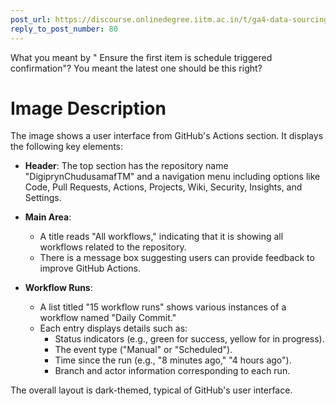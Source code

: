```yaml
---
post_url: https://discourse.onlinedegree.iitm.ac.in/t/ga4-data-sourcing-discussion-thread-tds-jan-2025/165959/81
reply_to_post_number: 80
---
```

What you meant by " Ensure the first item is schedule triggered confirmation"? You meant the latest one should be this right?

# Image Description

The image shows a user interface from GitHub's Actions section. It displays the following key elements:

- **Header**: The top section has the repository name "DigiprynChudusamafTM" and a navigation menu including options like Code, Pull Requests, Actions, Projects, Wiki, Security, Insights, and Settings.
  
- **Main Area**: 
  - A title reads "All workflows," indicating that it is showing all workflows related to the repository.
  - There is a message box suggesting users can provide feedback to improve GitHub Actions.
  
- **Workflow Runs**: 
  - A list titled "15 workflow runs" shows various instances of a workflow named "Daily Commit." 
  - Each entry displays details such as:
    - Status indicators (e.g., green for success, yellow for in progress).
    - The event type ("Manual" or "Scheduled").
    - Time since the run (e.g., "8 minutes ago," "4 hours ago").
    - Branch and actor information corresponding to each run.

The overall layout is dark-themed, typical of GitHub's user interface.
